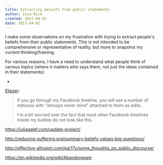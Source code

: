 ```yaml
---
title: Extracting beliefs from public statements
author: Issa Rice
created: 2017-04-02
date: 2017-04-02
---
```


I make some observations on my frustration with trying to extract people's
beliefs from their public statements.
This is not intended to be comprehensive or representative of reality, but more
to snapshot my current thinking/framing.

For various reasons, I have a need to understand what people think of various
topics (where it matters *who* says them, not just the ideas contained in their
statements):

- 

[Eliezer](https://www.facebook.com/yudkowsky/posts/10155159989569228):

> If you go through my Facebook timeline, you will see a number of statuses
> with "whoops never mind" attached to them as edits.
>
> I'm a bit worried over the fact that most other Facebook timelines inside my
> bubble do not look like this.

<https://juliagalef.com/update-project/>

<http://reducing-suffering.org/summary-beliefs-values-big-questions/>

<http://effective-altruism.com/ea/17o/some_thoughts_on_public_discourse/>

<https://en.wikipedia.org/wiki/Abandonware>
